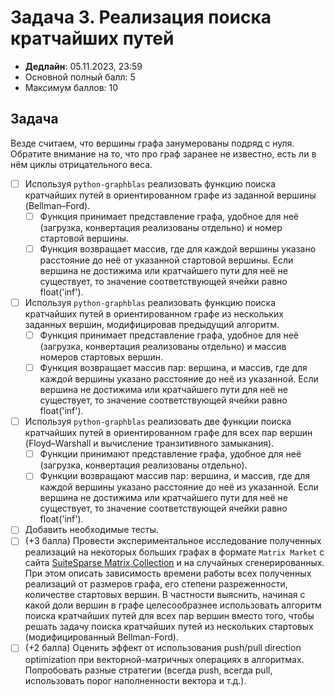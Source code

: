 # Задача 3. Реализация поиска кратчайших путей

* **Дедлайн**: 05.11.2023, 23:59
* Основной полный балл: 5
* Максимум баллов: 10

## Задача

Везде считаем, что вершины графа занумерованы подряд с нуля.
Обратите внимание на то, что про граф заранее не известно, есть ли в нём циклы отрицательного веса.

- [ ] Используя `python-graphblas` реализовать функцию поиска кратчайших путей в ориентированном графе из заданной вершины (Bellman–Ford).
  - [ ] Функция принимает представление графа, удобное для неё (загрузка, конвертация реализованы отдельно) и номер стартовой вершины.
  - [ ] Функция возвращает массив, где для каждой вершины указано расстояние до неё от указанной стартовой вершины. Если вершина не достижима или кратчайшего пути для неё не существует, то значение соответствующей ячейки равно float('inf').
- [ ] Используя `python-graphblas` реализовать функцию поиска кратчайших путей в ориентированном графе из нескольких заданных вершин, модифицировав предыдущий алгоритм.
  - [ ] Функция принимает представление графа, удобное для неё (загрузка, конвертация реализованы отдельно) и массив номеров стартовых вершин.
  - [ ] Функция возвращает массив пар: вершина, и массив, где для каждой вершины указано расстояние до неё из указанной. Если вершина не достижима или кратчайшего пути для неё не существует, то значение соответствующей ячейки равно float('inf').
- [ ] Используя `python-graphblas` реализовать две функции поиска кратчайших путей в ориентированном графе для всех пар вершин (Floyd–Warshall и вычисление транзитивного замыкания).
  - [ ] Функции принимают представление графа, удобное для неё (загрузка, конвертация реализованы отдельно).
  - [ ] Функции возвращают массив пар: вершина, и массив, где для каждой вершины указано расстояние до неё из указанной. Если вершина не достижима или кратчайшего пути для неё не существует, то значение соответствующей ячейки равно float('inf').
- [ ] Добавить необходимые тесты.
- [ ] (+3 балла) Провести экспериментальное исследование полученных реализаций на некоторых больших графах в формате `Matrix Market` с сайта [SuiteSparse Matrix Collection](https://sparse.tamu.edu/) и на случайных сгенерированных. При этом описать зависимость времени работы всех полученных реализаций от размеров графа, его степени разреженности, количестве стартовых вершин. В частности выяснить, начиная с какой доли вершин в графе целесообразнее использовать алгоритм поиска кратчайших путей для всех пар вершин вместо того, чтобы решать задачу поиска кратчайших путей из нескольких стартовых (модифицированный Bellman-Ford).
- [ ] (+2 балла) Оценить эффект от использования push/pull direction optimization при векторной-матричных операциях в алгоритмах. Попробовать разные стратегии (всегда push, всегда pull, использовать порог наполненности вектора и т.д.).

